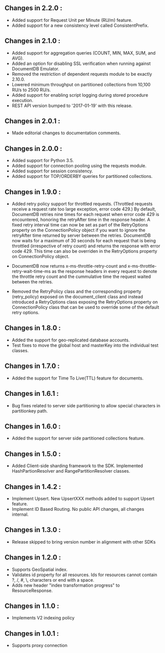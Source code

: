 ## Changes in 2.2.0 : ##
- Added support for Request Unit per Minute (RU/m) feature.
- Added support for a new consistency level called ConsistentPrefix.

## Changes in 2.1.0 : ##

- Added support for aggregation queries (COUNT, MIN, MAX, SUM, and AVG).
- Added an option for disabling SSL verification when running against DocumentDB Emulator.
- Removed the restriction of dependent requests module to be exactly 2.10.0.
- Lowered minimum throughput on partitioned collections from 10,100 RU/s to 2500 RU/s.
- Added support for enabling script logging during stored procedure execution.
- REST API version bumped to '2017-01-19' with this release.

## Changes in 2.0.1 : ##

- Made editorial changes to documentation comments.

## Changes in 2.0.0 : ##

- Added support for Python 3.5.
- Added support for connection pooling using the requests module.
- Added support for session consistency.
- Added support for TOP/ORDERBY queries for partitioned collections.

## Changes in 1.9.0 : ##

- Added retry policy support for throttled requests. (Throttled requests receive a request rate too large exception, error code 429.) 
  By default, DocumentDB retries nine times for each request when error code 429 is encountered, honoring the retryAfter time in the response header. 
  A fixed retry interval time can now be set as part of the RetryOptions property on the ConnectionPolicy object if you want to ignore the retryAfter time returned by server between the retries. 
  DocumentDB now waits for a maximum of 30 seconds for each request that is being throttled (irrespective of retry count) and returns the response with error code 429.
  This time can also be overriden in the RetryOptions property on ConnectionPolicy object.

- DocumentDB now returns x-ms-throttle-retry-count and x-ms-throttle-retry-wait-time-ms as the response headers in every request to denote the throttle retry count 
  and the cummulative time the request waited between the retries.

- Removed the RetryPolicy class and the corresponding property (retry_policy) exposed on the document_client class and instead introduced a RetryOptions class 
  exposing the RetryOptions property on ConnectionPolicy class that can be used to override some of the default retry options. 

## Changes in 1.8.0 : ##

- Added the support for geo-replicated database accounts.
- Test fixes to move the global host and masterKey into the individual test classes.

## Changes in 1.7.0 : ##

- Added the support for Time To Live(TTL) feature for documents.

## Changes in 1.6.1 : ##

- Bug fixes related to server side partitioning to allow special characters in partitionkey path.

## Changes in 1.6.0 : ##

- Added the support for server side partitioned collections feature.

## Changes in 1.5.0 : ##

- Added Client-side sharding framework to the SDK. Implemented HashPartionResolver and RangePartitionResolver classes.

## Changes in 1.4.2 : ##

- Implement Upsert. New UpsertXXX methods added to support Upsert feature.
- Implement ID Based Routing. No public API changes, all changes internal.

## Changes in 1.3.0 : ##

- Release skipped to bring version number in alignment with other SDKs

## Changes in 1.2.0 : ##

- Supports GeoSpatial index.
- Validates id property for all resources. Ids for resources cannot contain ?, /, #, \\, characters or end with a space.
- Adds new header "index transformation progress" to ResourceResponse.

## Changes in 1.1.0 : ##

- Implements V2 indexing policy

## Changes in 1.0.1 : ##

- Supports proxy connection
